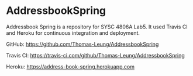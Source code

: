 # AddressbookSpring
Addressbook Spring is a repository for SYSC 4806A Lab5. It used Travis CI and Heroku for continuous integration and deployment.

GitHub: https://github.com/Thomas-Leung/AddressbookSpring

Travis CI: https://travis-ci.com/github/Thomas-Leung/AddressbookSpring

Heroku: https://address-book-spring.herokuapp.com
